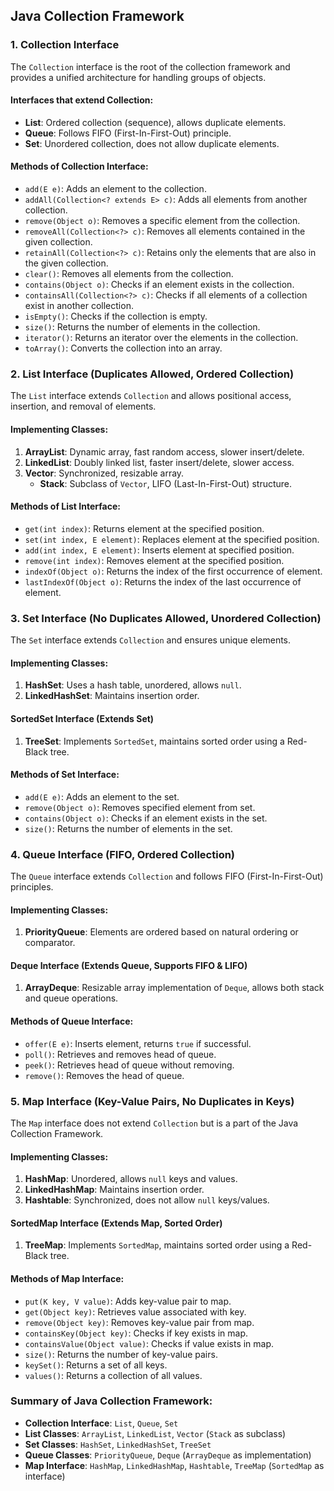## Java Collection Framework

### 1. Collection Interface

The `Collection` interface is the root of the collection framework and provides a unified architecture for handling groups of objects.

#### Interfaces that extend Collection:

- **List**: Ordered collection (sequence), allows duplicate elements.
- **Queue**: Follows FIFO (First-In-First-Out) principle.
- **Set**: Unordered collection, does not allow duplicate elements.

#### Methods of Collection Interface:

- `add(E e)`: Adds an element to the collection.
- `addAll(Collection<? extends E> c)`: Adds all elements from another collection.
- `remove(Object o)`: Removes a specific element from the collection.
- `removeAll(Collection<?> c)`: Removes all elements contained in the given collection.
- `retainAll(Collection<?> c)`: Retains only the elements that are also in the given collection.
- `clear()`: Removes all elements from the collection.
- `contains(Object o)`: Checks if an element exists in the collection.
- `containsAll(Collection<?> c)`: Checks if all elements of a collection exist in another collection.
- `isEmpty()`: Checks if the collection is empty.
- `size()`: Returns the number of elements in the collection.
- `iterator()`: Returns an iterator over the elements in the collection.
- `toArray()`: Converts the collection into an array.

### 2. List Interface (Duplicates Allowed, Ordered Collection)

The `List` interface extends `Collection` and allows positional access, insertion, and removal of elements.

#### Implementing Classes:

1. **ArrayList**: Dynamic array, fast random access, slower insert/delete.
2. **LinkedList**: Doubly linked list, faster insert/delete, slower access.
3. **Vector**: Synchronized, resizable array.
   - **Stack**: Subclass of `Vector`, LIFO (Last-In-First-Out) structure.

#### Methods of List Interface:

- `get(int index)`: Returns element at the specified position.
- `set(int index, E element)`: Replaces element at the specified position.
- `add(int index, E element)`: Inserts element at specified position.
- `remove(int index)`: Removes element at the specified position.
- `indexOf(Object o)`: Returns the index of the first occurrence of element.
- `lastIndexOf(Object o)`: Returns the index of the last occurrence of element.

### 3. Set Interface (No Duplicates Allowed, Unordered Collection)

The `Set` interface extends `Collection` and ensures unique elements.

#### Implementing Classes:

1. **HashSet**: Uses a hash table, unordered, allows `null`.
2. **LinkedHashSet**: Maintains insertion order.

#### SortedSet Interface (Extends Set)

1. **TreeSet**: Implements `SortedSet`, maintains sorted order using a Red-Black tree.

#### Methods of Set Interface:

- `add(E e)`: Adds an element to the set.
- `remove(Object o)`: Removes specified element from set.
- `contains(Object o)`: Checks if an element exists in the set.
- `size()`: Returns the number of elements in the set.

### 4. Queue Interface (FIFO, Ordered Collection)

The `Queue` interface extends `Collection` and follows FIFO (First-In-First-Out) principles.

#### Implementing Classes:

1. **PriorityQueue**: Elements are ordered based on natural ordering or comparator.

#### Deque Interface (Extends Queue, Supports FIFO & LIFO)

1. **ArrayDeque**: Resizable array implementation of `Deque`, allows both stack and queue operations.

#### Methods of Queue Interface:

- `offer(E e)`: Inserts element, returns `true` if successful.
- `poll()`: Retrieves and removes head of queue.
- `peek()`: Retrieves head of queue without removing.
- `remove()`: Removes the head of queue.

### 5. Map Interface (Key-Value Pairs, No Duplicates in Keys)

The `Map` interface does not extend `Collection` but is a part of the Java Collection Framework.

#### Implementing Classes:

1. **HashMap**: Unordered, allows `null` keys and values.
2. **LinkedHashMap**: Maintains insertion order.
3. **Hashtable**: Synchronized, does not allow `null` keys/values.

#### SortedMap Interface (Extends Map, Sorted Order)

1. **TreeMap**: Implements `SortedMap`, maintains sorted order using a Red-Black tree.

#### Methods of Map Interface:

- `put(K key, V value)`: Adds key-value pair to map.
- `get(Object key)`: Retrieves value associated with key.
- `remove(Object key)`: Removes key-value pair from map.
- `containsKey(Object key)`: Checks if key exists in map.
- `containsValue(Object value)`: Checks if value exists in map.
- `size()`: Returns the number of key-value pairs.
- `keySet()`: Returns a set of all keys.
- `values()`: Returns a collection of all values.

### Summary of Java Collection Framework:

- **Collection Interface**: `List`, `Queue`, `Set`
- **List Classes**: `ArrayList`, `LinkedList`, `Vector` (`Stack` as subclass)
- **Set Classes**: `HashSet`, `LinkedHashSet`, `TreeSet`
- **Queue Classes**: `PriorityQueue`, `Deque` (`ArrayDeque` as implementation)
- **Map Interface**: `HashMap`, `LinkedHashMap`, `Hashtable`, `TreeMap` (`SortedMap` as interface)

